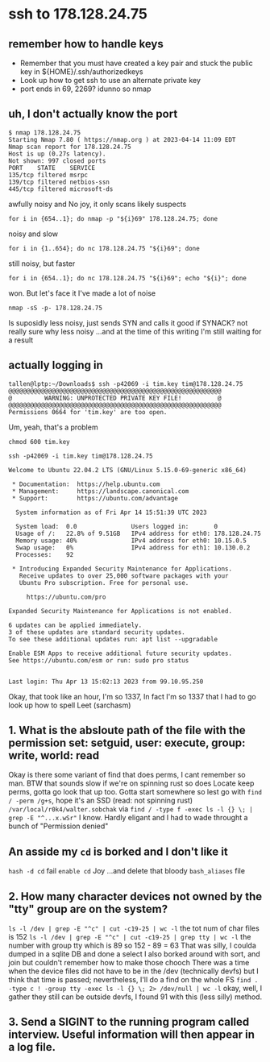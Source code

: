 
# ssh to 178.128.24.75
## remember how to handle keys
- Remember that you must have created a key pair and stuck the public key in ${HOME}/.ssh/authorizedkeys
- Look up how to get ssh to use an alternate private key
- port ends in 69, 2269? idunno so nmap
## uh, I don't actually know the port
```
$ nmap 178.128.24.75
Starting Nmap 7.80 ( https://nmap.org ) at 2023-04-14 11:09 EDT
Nmap scan report for 178.128.24.75
Host is up (0.27s latency).
Not shown: 997 closed ports
PORT    STATE    SERVICE
135/tcp filtered msrpc
139/tcp filtered netbios-ssn
445/tcp filtered microsoft-ds
```
awfully noisy and No joy, it only scans likely suspects
```
for i in {654..1}; do nmap -p "${i}69" 178.128.24.75; done
```
noisy and slow
```
for i in {1..654}; do nc 178.128.24.75 "${i}69"; done
```
still noisy, but faster
```
for i in {654..1}; do nc 178.128.24.75 "${i}69"; echo "${i}"; done
```
won. But let's face it I've made a lot of noise
```
nmap -sS -p- 178.128.24.75
```
Is suposidly less noisy, just sends SYN and calls it good if SYNACK? not really sure why less noisy
...and at the time of this writing I'm still waiting for a result
## actually logging in
```
tallen@lptp:~/Downloads$ ssh -p42069 -i tim.key tim@178.128.24.75
@@@@@@@@@@@@@@@@@@@@@@@@@@@@@@@@@@@@@@@@@@@@@@@@@@@@@@@@@@@
@         WARNING: UNPROTECTED PRIVATE KEY FILE!          @
@@@@@@@@@@@@@@@@@@@@@@@@@@@@@@@@@@@@@@@@@@@@@@@@@@@@@@@@@@@
Permissions 0664 for 'tim.key' are too open.
```
Um, yeah, that's a problem
```
chmod 600 tim.key 

ssh -p42069 -i tim.key tim@178.128.24.75

Welcome to Ubuntu 22.04.2 LTS (GNU/Linux 5.15.0-69-generic x86_64)

 * Documentation:  https://help.ubuntu.com
 * Management:     https://landscape.canonical.com
 * Support:        https://ubuntu.com/advantage

  System information as of Fri Apr 14 15:51:39 UTC 2023

  System load:  0.0               Users logged in:       0
  Usage of /:   22.8% of 9.51GB   IPv4 address for eth0: 178.128.24.75
  Memory usage: 40%               IPv4 address for eth0: 10.15.0.5
  Swap usage:   0%                IPv4 address for eth1: 10.130.0.2
  Processes:    92

 * Introducing Expanded Security Maintenance for Applications.
   Receive updates to over 25,000 software packages with your
   Ubuntu Pro subscription. Free for personal use.

     https://ubuntu.com/pro

Expanded Security Maintenance for Applications is not enabled.

6 updates can be applied immediately.
3 of these updates are standard security updates.
To see these additional updates run: apt list --upgradable

Enable ESM Apps to receive additional future security updates.
See https://ubuntu.com/esm or run: sudo pro status


Last login: Thu Apr 13 15:02:13 2023 from 99.10.95.250
```
Okay, that took like an hour, I'm so 1337, In fact I'm so 1337 that I had to go look up how to spell Leet (sarchasm)

## 1. What is the absloute path of the file with the permission set: setguid, user: execute, group: write, world: read
Okay is there some variant of find that does perms, I cant remember so man. BTW that sounds slow if we're on spinning rust so does Locate keep perms, gotta go look that up too.
Gotta start somewhere so lest go with ```find / -perm /g+s```, hope it's an SSD (read: not spinning rust)
```/var/local/r0k4/walter.sobchak```
via
```find / -type f -exec ls -l {} \; | grep -E "^...x.wSr"```
I know. Hardly eligant and I had to wade throught a bunch of "Permission denied"

## An asside my ```cd``` is borked and I don't like it
```hash -d cd```
fail
```enable cd```
Joy ...and delete that bloody ```bash_aliases``` file


## 2. How many character devices not owned by the "tty" group are on the system?
```ls -l /dev | grep -E "^c" | cut -c19-25 | wc -l```
the tot num of char files is 152
```ls -l /dev | grep -E "^c" | cut -c19-25 | grep tty | wc -l```
the number with group tty which is 89
so 152 - 89 = 63
That was silly, I coulda dumped in a sqlite DB and done a select
I also borked around with sort, and join but couldn't remember how to make those chooch
There was a time when the device files did not have to be in the /dev (technically devfs) but I think that time is passed; nevertheless, I'll do a find on the whole FS
```find . -type c ! -group tty -exec ls -l {} \; 2> /dev/null | wc -l```
okay, well, I gather they still can be outside devfs, I found 91 with this (less silly) method.

## 3. Send a SIGINT to the running program called interview. Useful information will then appear in a log file.

```

